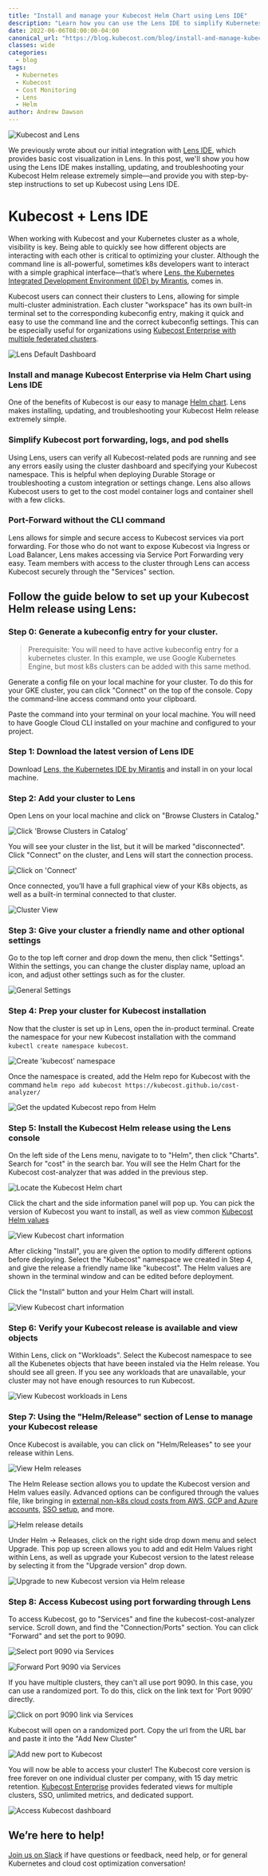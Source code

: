 ```yaml
---
title: "Install and manage your Kubecost Helm Chart using Lens IDE"
description: "Learn how you can use the Lens IDE to simplify Kubernetes cost monitoring—easily install, update, and troubleshoot Kubecost on any  cluster."
date: 2022-06-06T08:00:00-04:00
canonical_url: "https://blog.kubecost.com/blog/install-and-manage-kubecost-helm-using-lens"
classes: wide
categories:
  - blog
tags:
  - Kubernetes
  - Kubecost
  - Cost Monitoring
  - Lens
  - Helm
author: Andrew Dawson
---
```


![Kubecost and Lens](/assets/images/lens-with-kubecost/kubecost-lens-11.png)

We previously wrote about our initial integration with [Lens IDE](https://blog.kubecost.com/blog/lens-kubecost-extension/), which provides basic cost visualization in Lens. In this post, we'll show you how using the Lens IDE makes installing, updating, and troubleshooting your Kubecost Helm release extremely simple—and provide you with step-by-step instructions to set up Kubecost using Lens IDE.


# Kubecost + Lens IDE

When working with Kubecost and your Kubernetes cluster as a whole, visibility is key. Being able to quickly see how different objects are interacting with each other is critical to optimizing your cluster. Although the command line is all-powerful, sometimes k8s developers want to interact with a simple graphical interface—that’s where [Lens, the Kubernetes Integrated Development Environment (IDE) by Mirantis](https://k8slens.dev/), comes in.

Kubecost users can connect their clusters to Lens, allowing for simple multi-cluster administration. Each cluster "workspace" has its own built-in terminal set to the corresponding kubeconfig entry, making it quick and easy to use the command line and the correct kubeconfig settings. This can be especially useful for organizations using [Kubecost Enterprise with multiple federated clusters](https://guide.kubecost.com/hc/en-us/articles/4407601809175-Kubecost-Enterprise-Features).

![Lens Default Dashboard](/assets/images/lens-with-kubecost/kubecost-lens-1.png)


### Install and manage Kubecost Enterprise via Helm Chart using Lens IDE

One of the benefits of Kubecost is our easy to manage [Helm chart](https://guide.kubecost.com/hc/en-us/articles/4407601821207-Installing-KubecostUsing). Lens makes installing, updating, and troubleshooting your Kubecost Helm release extremely simple. 


### Simplify Kubecost port forwarding, logs, and pod shells

Using Lens, users can verify all Kubecost-related pods are running and see any errors easily using the cluster dashboard and specifying your Kubecost namespace. This is helpful when deploying Durable Storage or troubleshooting a custom integration or settings change. Lens also allows Kubecost users to get to the cost model container logs and container shell with a few clicks.


### Port-Forward without the CLI command

Lens allows for simple and secure access to Kubecost services via port forwarding. For those who do not want to expose Kubecost via Ingress or Load Balancer, Lens makes accessing via Service Port Forwarding very easy. Team members with access to the cluster through Lens can access Kubecost securely through the "Services" section. 


## Follow the guide below to set up your Kubecost Helm release using Lens: 


### Step 0: Generate a kubeconfig entry for your cluster.

> Prerequisite: You will need to have active kubeconfig entry for a kubernetes cluster. In this example, we use Google Kubernetes Engine, but most k8s clusters can be added with this same method.

Generate a config file on your local machine for your cluster. To do this for your GKE cluster, you can click "Connect" on the top of the console. Copy the command-line access command onto your clipboard.

Paste the command into your terminal on your local machine. You will need to have Google Cloud CLI installed on your machine and configured to your project.


### Step 1: Download the latest version of Lens IDE

Download [Lens, the Kubernetes IDE by Mirantis](https://k8slens.dev/) and install in on your local machine.


### Step 2: Add your cluster to Lens

Open Lens on your local machine and click on "Browse Clusters in Catalog." 

![Click 'Browse Clusters in Catalog'](/assets/images/lens-with-kubecost/kubecost-lens-2.png)

You will see your cluster in the list, but it will be marked "disconnected". Click "Connect" on the cluster, and Lens will start the connection process.

![Click on 'Connect'](/assets/images/lens-with-kubecost/kubecost-lens-3.png)

Once connected, you’ll have a full graphical view of your K8s objects, as well as a built-in terminal connected to that cluster.

![Cluster View](/assets/images/lens-with-kubecost/kubecost-lens-4.png)


### Step 3: Give your cluster a friendly name and other optional settings

Go to the top left corner and drop down the menu, then click "Settings". Within the settings, you can change the cluster display name, upload an icon, and adjust other settings such as for the cluster.

![General Settings](/assets/images/lens-with-kubecost/kubecost-lens-5.png)


### Step 4: Prep your cluster for Kubecost installation

Now that the cluster is set up in Lens, open the in-product terminal. Create the namespace for your new Kubecost installation with the command `kubectl create namespace kubecost`.

![Create 'kubecost' namespace](/assets/images/lens-with-kubecost/kubecost-lens-6.png)

Once the namespace is created, add the Helm repo for Kubecost with the command `helm repo add kubecost https://kubecost.github.io/cost-analyzer/`

![Get the updated Kubecost repo from Helm](/assets/images/lens-with-kubecost/kubecost-lens-7.png)


### Step 5: Install the Kubecost Helm release using the Lens console 

On the left side of the Lens menu, navigate to to "Helm", then click "Charts". Search for "cost" in the search bar. You will see the Helm Chart for the Kubecost cost-analyzer that was added in the previous step.

![Locate the Kubecost Helm chart](/assets/images/lens-with-kubecost/kubecost-lens-8.png)

Click the chart and the side information panel will pop up. You can pick the version of Kubecost you want to install, as well as view common [Kubecost Helm values](https://github.com/kubecost/cost-analyzer-helm-chart/blob/master/cost-analyzer/values.yaml)

![View Kubecost chart information](/assets/images/lens-with-kubecost/kubecost-lens-9.png)

After clicking "Install", you are given the option to modify different options before deploying. Select the "Kubecost" namespace we created in Step 4, and give the release a friendly name like "kubecost". The Helm values are shown in the terminal window and can be edited before deployment.

Click the "Install" button and your Helm Chart will install. 

![View Kubecost chart information](/assets/images/lens-with-kubecost/kubecost-lens-10.png)


### Step 6: Verify your Kubecost release is available and view objects

Within Lens, click on "Workloads". Select the Kubecost namespace to see all the Kubenetes objects that have beeen instaled via the Helm release. You should see all green. If you see any workloads that are unavailable, your cluster may not have enough resources to run Kubecost. 

![View Kubecost workloads in Lens](/assets/images/lens-with-kubecost/kubecost-lens-11.png)


### Step 7: Using the "Helm/Release" section of Lense to manage your Kubecost release

Once Kubecost is available, you can click on "Helm/Releases" to see your release within Lens.

![View Helm releases](/assets/images/lens-with-kubecost/kubecost-lens-12.png)

The Helm Release section allows you to update the Kubecost version and Helm values easily. Advanced options can be configured through the values file, like bringing in [external non-k8s cloud costs from AWS, GCP and Azure accounts](https://guide.kubecost.com/hc/en-us/articles/4412369153687-Cloud-Integrations), [SSO setup](https://guide.kubecost.com/hc/en-us/articles/4407595985047-User-Management-SSO-SAML), and more.

![Helm release details](/assets/images/lens-with-kubecost/kubecost-lens-13.png)

Under Helm → Releases, click on the right side drop down menu and select Upgrade. This pop up screen allows you to add and edit Helm Values right within Lens, as well as upgrade your Kubecost version to the latest release by selecting it from the "Upgrade version" drop down.

![Upgrade to new Kubecost version via Helm release](/assets/images/lens-with-kubecost/kubecost-lens-14.png)


### Step 8: Access Kubecost using port forwarding through Lens

To access Kubecost, go to "Services" and fine the kubecost-cost-analyzer service. Scroll down, and find the "Connection/Ports" section. You can click "Forward" and set the port to 9090. 

![Select port 9090 via Services](/assets/images/lens-with-kubecost/kubecost-lens-19.png)

![Forward Port 9090 via Services](/assets/images/lens-with-kubecost/kubecost-lens-18.png)

If you have multiple clusters, they can't all use port 9090. In this case, you can use a randomized port. To do this, click on the link text for 'Port 9090' directly. 

![Click on port 9090 link via Services](/assets/images/lens-with-kubecost/kubecost-lens-15.png)
 
Kubecost will open on a randomized port. Copy the url from the URL bar and paste it into the "Add New Cluster" 

![Add new port to Kubecost](/assets/images/lens-with-kubecost/kubecost-lens-16.png)

You will now be able to access your cluster! The Kubecost core version is free forever on one individual cluster per company, with 15 day metric retention. [Kubecost Enterprise](https://guide.kubecost.com/hc/en-us/articles/4407601809175-Kubecost-Enterprise-Features) provides federated views for multiple clusters, SSO, unlimited metrics, and dedicated support.

![Access Kubecost dashboard](/assets/images/lens-with-kubecost/kubecost-lens-17.png)


## We’re here to help!

[Join us on Slack](https://join.slack.com/t/kubecost/shared_invite/enQtNTA2MjQ1NDUyODE5LWFjYzIzNWE4MDkzMmUyZGU4NjkwMzMyMjIyM2E0NGNmYjExZjBiNjk1YzY5ZDI0ZTNhZDg4NjlkMGRkYzFlZTU) if have questions or feedback, need help, or for general Kubernetes and cloud cost optimization conversation!

